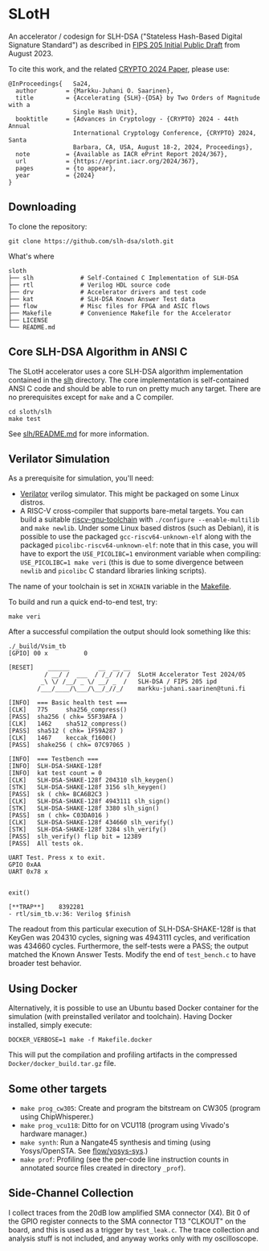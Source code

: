 #       SLotH

An accelerator / codesign for SLH-DSA ("Stateless Hash-Based Digital Signature Standard") as described in [FIPS 205 Initial Public Draft](https://doi.org/10.6028/NIST.FIPS.205.ipd) from August 2023.

To cite this work, and the related [CRYPTO 2024 Paper](https://eprint.iacr.org/2024/367), please use:
```
@InProceedings{   Sa24,
  author        = {Markku-Juhani O. Saarinen},
  title         = {Accelerating {SLH}-{DSA} by Two Orders of Magnitude with a
                  Single Hash Unit},
  booktitle     = {Advances in Cryptology - {CRYPTO} 2024 - 44th Annual
                  International Cryptology Conference, {CRYPTO} 2024, Santa
                  Barbara, CA, USA, August 18-2, 2024, Proceedings},
  note          = {Available as IACR ePrint Report 2024/367},
  url           = {https://eprint.iacr.org/2024/367},
  pages         = {to appear},
  year          = {2024}
}
```

##      Downloading

To clone the repository:
```
git clone https://github.com/slh-dsa/sloth.git
```

What's where
```
sloth
├── slh             # Self-Contained C Implementation of SLH-DSA
├── rtl             # Verilog HDL source code
├── drv             # Accelerator drivers and test code
├── kat             # SLH-DSA Known Answer Test data
├── flow            # Misc files for FPGA and ASIC flows
├── Makefile        # Convenience Makefile for the Accelerator
├── LICENSE
└── README.md
```

##      Core SLH-DSA Algorithm in ANSI C

The SLotH accelerator uses a core SLH-DSA algorithm implementation contained in the
[slh](slh) directory. The core implementation is self-contained ANSI C code and should be able to run on pretty much any target. There are no prerequisites except for `make` and a C compiler.
```
cd sloth/slh
make test
```
See [slh/README.md](slh/README.md) for more information.


##      Verilator Simulation

As a prerequisite for simulation, you'll need:

*   [Verilator](https://github.com/verilator/verilator) verilog simulator. This might be packaged on some Linux distros.
*   A RISC-V cross-compiler that supports bare-metal targets. You can build a suitable [riscv-gnu-toolchain](https://github.com/riscv/riscv-gnu-toolchain)
with `./configure --enable-multilib` and `make newlib`. Under some Linux based distros (such as Debian), it is possible to use the packaged
`gcc-riscv64-unknown-elf` along with the packaged `picolibc-riscv64-unknown-elf`: note that in this case, you will have to export the `USE_PICOLIBC=1` environment
variable when compiling: `USE_PICOLIBC=1 make veri` (this is due to some divergence between `newlib` and `picolibc` C standard libraries linking scripts).

The name of your toolchain is set in `XCHAIN` variable in the [Makefile](Makefile).

To build and run a quick end-to-end test, try:
```
make veri
```
After a successful compilation the output should look something like this:
```
./_build/Vsim_tb
[GPIO] 00 x          0

[RESET]    ______        __  __ __
          / __/ /  ___  / /_/ // /  SLotH Accelerator Test 2024/05
         _\ \/ /__/ _ \/ __/ _  /   SLH-DSA / FIPS 205 ipd
        /___/____/\___/\__/_//_/    markku-juhani.saarinen@tuni.fi

[INFO]  === Basic health test ===
[CLK]   775     sha256_compress()
[PASS]  sha256 ( chk= 55F39AFA )
[CLK]   1462    sha512_compress()
[PASS]  sha512 ( chk= 1F59A287 )
[CLK]   1467    keccak_f1600()
[PASS]  shake256 ( chk= 07C97065 )

[INFO]  === Testbench ===
[INFO]  SLH-DSA-SHAKE-128f
[INFO]  kat test count = 0
[CLK]   SLH-DSA-SHAKE-128f 204310 slh_keygen()
[STK]   SLH-DSA-SHAKE-128f 3156 slh_keygen()
[PASS]  sk ( chk= BCA6B2C3 )
[CLK]   SLH-DSA-SHAKE-128f 4943111 slh_sign()
[STK]   SLH-DSA-SHAKE-128f 3380 slh_sign()
[PASS]  sm ( chk= C03DA016 )
[CLK]   SLH-DSA-SHAKE-128f 434660 slh_verify()
[STK]   SLH-DSA-SHAKE-128f 3284 slh_verify()
[PASS]  slh_verify() flip bit = 12389
[PASS]  All tests ok.

UART Test. Press x to exit.
GPIO 0xAA
UART 0x78 x


exit()

[**TRAP**]    8392281
- rtl/sim_tb.v:36: Verilog $finish
```
The readout from this particular execution of SLH-DSA-SHAKE-128f is that KeyGen was 204310 cycles, signing was 4943111 cycles, and verification was 434660 cycles. Furthermore, the self-tests were a PASS; the output matched the Known Answer Tests. Modify the end of `test_bench.c` to have broader test behavior.

##  Using Docker

Alternatively, it is possible to use an Ubuntu based Docker container for the simulation (with preinstalled verilator and toolchain). Having Docker installed, simply execute:


```
DOCKER_VERBOSE=1 make -f Makefile.docker
```

This will put the compilation and profiling artifacts in the compressed `Docker/docker_build.tar.gz` file.

##  Some other targets

*   `make prog_cw305`: Create and program the bitstream on CW305 (program using ChipWhisperer.)
*   `make prog_vcu118`:  Ditto for  on VCU118 (program using Vivado's hardware manager.)
*   `make synth`:  Run a Nangate45 synthesis and timing (using Yosys/OpenSTA. See [flow/yosys-sys](flow/yosys-syn).)
*   `make prof`:     Profiling (see the per-code line instruction counts in annotated source files created in directory `_prof`).


##  Side-Channel Collection

I collect traces from the 20dB low amplified SMA connector (X4). Bit 0 of the GPIO register connects to the SMA connector T13 "CLKOUT" on the board, and this is used as a trigger by `test_leak.c`. The trace collection and analysis stuff is not included, and anyway works only with my oscilloscope.

